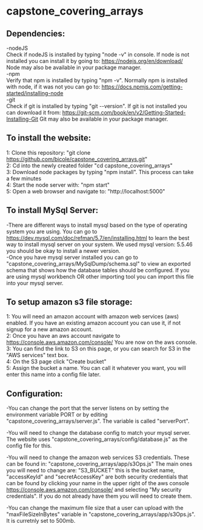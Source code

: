 # capstone_covering_arrays

## Dependencies:

-nodeJS <br />
  Check if nodeJS is installed by typing "node -v" in console.  If node is not installed you can install it by going to: https://nodejs.org/en/download/  Node may also be available in your package manager. <br />
-npm<br />
  Verify that npm is installed by typing "npm -v".  Normally npm is installed with node, if it was not you can go to: https://docs.npmjs.com/getting-started/installing-node <br />
-git <br />
  Check if git is installed by typing "git --version". If git is not installed you can download it from: https://git-scm.com/book/en/v2/Getting-Started-Installing-Git   Git may also be available in your package manager. <br />

## To install the website: <br />
  1: Clone this repository:  "git clone https://github.com/bicole/capstone_covering_arrays.git" <br />
  2: Cd into the newly created folder "cd capstone_covering_arrays" <br />
  3: Download node packages by typing "npm install". This process can take a few minutes <br />
  4: Start the node server with: "npm start" <br />
  5: Open a web browser and navigate to: "http://localhost:5000" <br />

## To install MySql Server: <br />
-There are different ways to install mysql based on the type of operating system you are using.  You can go to https://dev.mysql.com/doc/refman/5.7/en/installing.html to learn the best way to install mysql server on your system.  We used mysql version: 5.5.46 you should be okay to install a newer version. <br />
-Once you have mysql server installed you can go to "capstone_covering_arrays/MySqlDump/schema.sql" to view an exported schema that shows how the database tables should be configured.  If you are using mysql workbench OR other importing tool you can import this file into your mysql server. <br />

## To setup amazon s3 file storage: <br />
  1: You will need an amazon account with amazon web services (aws) enabled.  If you have an existing amazon account you can use it, if not signup for a new amazon account. <br />
  2: Once you have an aws account navigate to https://console.aws.amazon.com/console/ You are now on the aws console. <br />
  3: You can find the link to S3 on this page, or you can search for S3 in the "AWS services" text box. <br />
  4: On the S3 page click "Create bucket" <br />
  5: Assign the bucket a name. You can call it whatever you want, you will enter this name into a config file later. <br />


## Configuration: <br />
-You can change the port that the server listens on by setting the environment variable PORT or by editing "capstone_covering_arrays/server.js". The variable is called "serverPort". <br />

-You will need to change the database config to match your mysql server.  The website uses "capstone_covering_arrays/config/database.js" as the config file for this. <br />

-You will need to change the amazon web services S3 credentials.  These can be found in: "capstone_covering_arrays/app/s3Ops.js"  The main ones you will need to change are: "S3_BUCKET" this is the bucket name, "accessKeyId" and "secretAccessKey" are both security credentials that can be found by clicking your name in the upper right of the aws console  https://console.aws.amazon.com/console/ and selecting "My security credentials". If you do not already have them you will need to create them. <br />

-You can change the maximum file size that a user can upload with the "maxFileSizeInBytes" variable in "capstone_covering_arrays/app/s3Ops.js". It is curretnly set to 500mb. <br />
